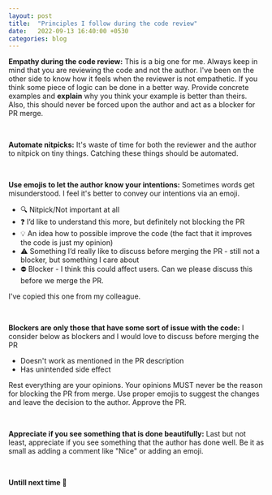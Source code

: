 ```yaml
---
layout: post
title:  "Principles I follow during the code review"
date:   2022-09-13 16:40:00 +0530
categories: blog
---
```


**Empathy during the code review:** This is a big one for me. Always keep in mind that you are reviewing the code and not the author. I've been on the other side to know how it feels when the reviewer is not empathetic. If you think some piece of logic can be done in a better way. Provide concrete examples and **explain** why you think your example is better than theirs. Also, this should never be forced upon the author and act as a blocker for PR merge. 

<br/>

**Automate nitpicks:** It's waste of time for both the reviewer and the author to nitpick on tiny things. Catching these things should be automated.  

<br/>

**Use emojis to let the author know your intentions:** Sometimes words get misunderstood. I feel it's better to convey our intentions via an emoji.

 - 🔍 Nitpick/Not important at all
 - ❓ I’d like to understand this more, but definitely not blocking the PR
 - 💡 An idea how to possible improve the code (the fact that it improves the code is just my opinion)
 - ⚠️ Something I’d really like to discuss before merging the PR - still not a blocker, but something I care about
 - ⛔ Blocker - I think this could affect users. Can we please discuss this before we merge the PR.

 I've copied this one from my colleague.

 <br/>

**Blockers are only those that have some sort of issue with the code:** I consider below as blockers and I would love to discuss before merging the PR

 - Doesn't work as mentioned in the PR description
 - Has unintended side effect

Rest everything are your opinions. Your opinions MUST never be the reason for blocking the PR from merge. Use proper emojis to suggest the changes and leave the decision to the author. Approve the PR.

<br/>


**Appreciate if you see something that is done beautifully:** Last but not least, appreciate if you see something that the author has done well. Be it as small as adding a comment like "Nice" or adding an emoji. 

<br />

**Untill next time 👋**